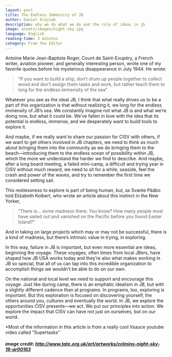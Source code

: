 ```yaml
---
layout: post
title: The Endless Immensity of JB
author: Daniel Krajnak
description: why we do what we do and the role of ideas in jb
image: assets/images/night-sky.jpg
language: English
reading-time: 3 minutes
category: From the Editor
---
```


Antoine Marie Jean-Baptiste Roger, Count de Saint-Exupéry, a French writer, aviation pioneer, and generally interesting person, wrote one of my favorite quotes before his mysterious disappearance in July 1944. He wrote:

> “If you want to build a ship, don’t drum up people together to collect wood and don’t assign them tasks and work, but rather teach them to long for the endless immensity of the sea”

Whatever you see as the ideal JB,  I think that what really drives us to be a part of this organization is that without realizing it, we long for the endless immensity of JB’s sea.  We constantly imagine not what JB is and what we’re doing now, but what it could be.  We’ve fallen in love with the idea that its potential is endless, immense, and we desperately want to build tools to explore it. 

And maybe, if we really want to share our passion for CISV with others, if we want to get others involved in JB chapters, we need to think as much about bringing them into the community as we do bringing them to the beach—introducing them to the endless ocean of possibility within JB, which the more we understand the harder we find to describe.  And maybe, after a long board meeting, a failed mini-camp, a difficult and trying year in CISV without much reward, we need to sit for a while, seaside, feel the crash and power of the waves, and try to remember the first time we considered setting sail.  

This restlessness to explore is part of being human, but, as Svante Pääbo told Elizabeth Kolbert, who wrote an article about this instinct in the New Yorker, 
> “There is… some madness there.  You know?  How many people must have sailed out and vanished on the Pacific before you found Easter Island?”  

And in taking on large projects which may or may not be successful, there is a kind of madness, but there’s intrinsic value in trying, in exploring.

In this way, failure in JB is important, but even more essential are ideas, beginning the voyage.  These voyages, often times from local JBers, have shaped how JB USA works today and they’re also what makes working in JB so special, that all of us can tap into this incredible organization to accomplish things we wouldn’t be able to do on our own.

On the national and local level we need to support and encourage this voyage.  Just like during camp, there is an emphatic idealism in JB, but with a slightly different cadence than at programs.  In programs, too, exploring is important.  But this exploration is focused on discovering yourself, the others around you, cultures and eventually the world.  In JB, we explore the opportunities CISV presents—we act. We put our principles into action.  We explore the impact that CISV can have not just on ourselves, but on our world.  


*Most of the information in this article is from a really cool Vsauce youtube video called “Supertasks”





##### image credit: http://www.tate.org.uk/art/artworks/celmins-night-sky-19-ar00163